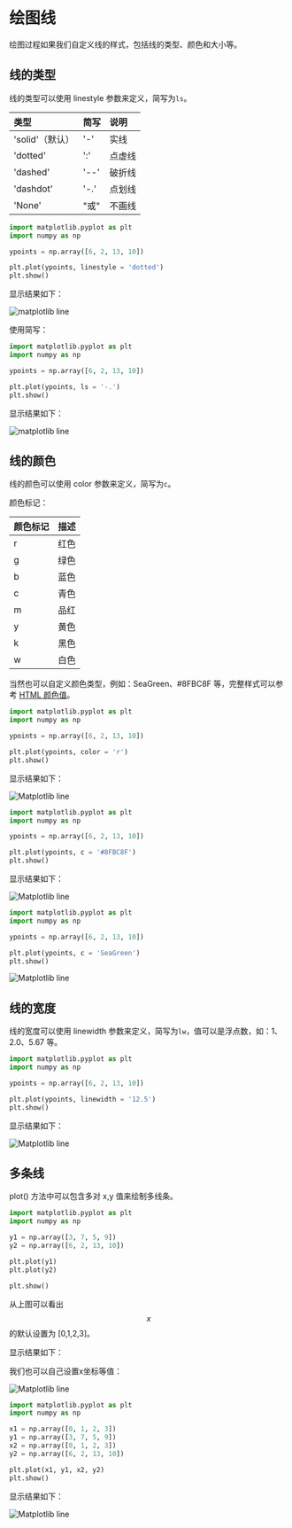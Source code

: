 # 绘图线

绘图过程如果我们自定义线的样式，包括线的类型、颜色和大小等。

## 线的类型

线的类型可以使用 linestyle 参数来定义，简写为`ls`。

|类型|简写|说明|
|:-|:-|:-|
|'solid'（默认）|'-'|实线|
|'dotted'|':'|点虚线|
|'dashed'|'--'|破折线|
|'dashdot'|'-.'|点划线|
|'None'|"或"|不画线|

```python
import matplotlib.pyplot as plt
import numpy as np

ypoints = np.array([6, 2, 13, 10])

plt.plot(ypoints, linestyle = 'dotted')
plt.show()
```

显示结果如下：

![matplotlib line](/images/chapter_1/1.4.4.line/pl_line-1.png)

使用简写：

```python
import matplotlib.pyplot as plt
import numpy as np

ypoints = np.array([6, 2, 13, 10])

plt.plot(ypoints, ls = '-.')
plt.show()
```

显示结果如下：

![matplotlib line](/images/chapter_1/1.4.4.line/pl_line-2.png)

## 线的颜色

线的颜色可以使用 color 参数来定义，简写为`c`。

颜色标记：

|颜色标记|描述|
|:-|:-|
|r|红色|
|g|绿色|
|b|蓝色|
|c|青色|
|m|品红|
|y|黄色|
|k|黑色|
|w|白色|

当然也可以自定义颜色类型，例如：SeaGreen、#8FBC8F 等，完整样式可以参考 [HTML 颜色值](https://www.runoob.com/html/html-colorvalues.html)。

```python
import matplotlib.pyplot as plt
import numpy as np

ypoints = np.array([6, 2, 13, 10])

plt.plot(ypoints, color = 'r')
plt.show()
```

显示结果如下：

![Matplotlib line](/images/chapter_1/1.4.4.line/pl_line-3.png)

```python
import matplotlib.pyplot as plt
import numpy as np

ypoints = np.array([6, 2, 13, 10])

plt.plot(ypoints, c = '#8FBC8F')
plt.show()
```

显示结果如下：

![Matplotlib line](/images/chapter_1/1.4.4.line/pl_line-4.png)

```python
import matplotlib.pyplot as plt
import numpy as np

ypoints = np.array([6, 2, 13, 10])

plt.plot(ypoints, c = 'SeaGreen')
plt.show()
```

![Matplotlib line](/images/chapter_1/1.4.4.line/pl_line-5.png)

## 线的宽度

线的宽度可以使用 linewidth 参数来定义，简写为`lw`，值可以是浮点数，如：1、2.0、5.67 等。

```python
import matplotlib.pyplot as plt
import numpy as np

ypoints = np.array([6, 2, 13, 10])

plt.plot(ypoints, linewidth = '12.5')
plt.show()
```

显示结果如下：

![Matplotlib line](/images/chapter_1/1.4.4.line/pl_line-6.png)

## 多条线

plot() 方法中可以包含多对 x,y 值来绘制多线条。

```python
import matplotlib.pyplot as plt
import numpy as np

y1 = np.array([3, 7, 5, 9])
y2 = np.array([6, 2, 13, 10])

plt.plot(y1)
plt.plot(y2)

plt.show()
```

从上图可以看出 $$x$$ 的默认设置为 [0,1,2,3]。

显示结果如下：

我们也可以自己设置x坐标等值：

![Matplotlib line](/images/chapter_1/1.4.4.line/pl_line-7.png)

```python
import matplotlib.pyplot as plt
import numpy as np

x1 = np.array([0, 1, 2, 3])
y1 = np.array([3, 7, 5, 9])
x2 = np.array([0, 1, 2, 3])
y2 = np.array([6, 2, 13, 10])

plt.plot(x1, y1, x2, y2)
plt.show()
```

显示结果如下：

![Matplotlib line](/images/chapter_1/1.4.4.line/pl_line-8.png)